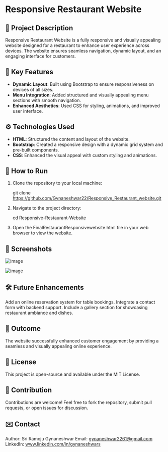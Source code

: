 # Responsive Restaurant Website

## 📝 Project Description
Responsive Restaurant Website is a fully responsive and visually appealing website designed for a restaurant to enhance user experience across devices. The website ensures seamless navigation, dynamic layout, and an engaging interface for customers.


## 🌟 Key Features
- **Dynamic Layout**: Built using Bootstrap to ensure responsiveness on devices of all sizes.
- **Menu Integration**: Added structured and visually appealing menu sections with smooth navigation.
- **Enhanced Aesthetics**: Used CSS for styling, animations, and improved user interface.


## ⚙️ Technologies Used
- **HTML**: Structured the content and layout of the website.
- **Bootstrap**: Created a responsive design with a dynamic grid system and pre-built components.
- **CSS**: Enhanced the visual appeal with custom styling and animations.


## 🚀 How to Run
1. Clone the repository to your local machine:
   
   git clone https://github.com/Gynaneshwar22/Responsive_Restaurant_website.git

2. Navigate to the project directory:

   cd Responsive-Restaurant-Website
   
3. Open the FinalRestaurantResponsivewebsite.html file in your web browser to view the website.

## 📸 Screenshots

![image](https://github.com/user-attachments/assets/39472195-0611-4289-be23-aa13c7a6a6a2)

![image](https://github.com/user-attachments/assets/16f49e52-0993-4c95-896d-2df10024b3c9)

## 🛠️ Future Enhancements

  Add an online reservation system for table bookings.
  Integrate a contact form with backend support.
  Include a gallery section for showcasing restaurant ambiance and dishes.

## 🎯 Outcome
The website successfully enhanced customer engagement by providing a seamless and visually appealing online experience.

## 📄 License
This project is open-source and available under the MIT License.

## 🤝 Contribution
Contributions are welcome! Feel free to fork the repository, submit pull requests, or open issues for discussion.

## ✉️ Contact
  Author: Sri Ramoju Gynaneshwar
  Email: gynaneshwar2261@gmail.com
  LinkedIn: www.linkedin.com/in/gynaneshwars

